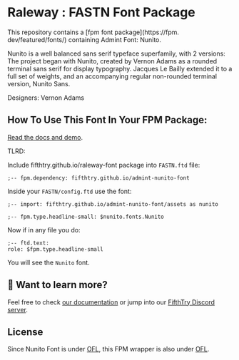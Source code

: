 # Raleway : FASTN Font Package

This repository contains a [fpm font package](https://fpm.
dev/featured/fonts/) containing Admint Font: Nunito.

Nunito is a well balanced sans serif typeface superfamily, with 2 versions: The project began with Nunito, created by Vernon Adams as a rounded terminal sans serif for display typography. Jacques Le Bailly extended it to a full set of weights, and an accompanying regular non-rounded terminal version, Nunito Sans.



Designers: Vernon Adams

## How To Use This Font In Your FPM Package:

[Read the docs and demo](https://fifthtry.github.io/admint-nunito-font).

TLRD:

Include fifthtry.github.io/raleway-font package into `FASTN.ftd` file:

```ftd
;-- fpm.dependency: fifthtry.github.io/admint-nunito-font
```

Inside your `FASTN/config.ftd` use the font:

```ftd
;-- import: fifthtry.github.io/admint-nunito-font/assets as nunito

;-- fpm.type.headline-small: $nunito.fonts.Nunito
```

Now if in any file you do:

```ftd
;-- ftd.text:
role: $fpm.type.headline-small
```

You will see the `Nunito` font.

## 👀 Want to learn more?

Feel free to check [our documentation](https://fpm.dev/) or jump into our [FifthTry Discord 
server](https://discord.gg/bucrdvptYd).

## License

Since Nunito  Font is under [OFL](https://fonts.google.com/specimen/Nunito/about?query=nunito), this FPM wrapper is also
under [OFL](LICENSE).
